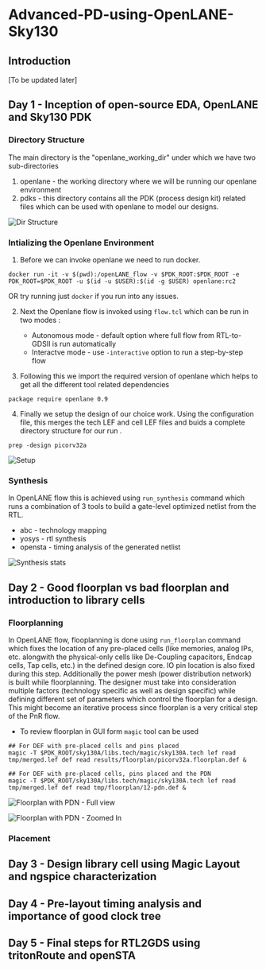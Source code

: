 # Advanced-PD-using-OpenLANE-Sky130

## Introduction
[To be updated later]

## Day 1 - Inception of open-source EDA, OpenLANE and Sky130 PDK

### Directory Structure
The main directory is the "openlane_working_dir" under which we have two sub-directories
  1. openlane - the working directory where we will be running our openlane environment
  2. pdks - this directory contains all the PDK (process design kit) related files which can be used with openlane to model our designs.

![Dir Structure](https://user-images.githubusercontent.com/32140302/183107323-3621ac9f-4c17-4fd3-b000-947dd2f24c68.jpg)

### Intializing the Openlane Environment

  1. Before we can invoke openlane we need to run docker.
```
docker run -it -v $(pwd):/openLANE_flow -v $PDK_ROOT:$PDK_ROOT -e PDK_ROOT=$PDK_ROOT -u $(id -u $USER):$(id -g $USER) openlane:rc2
```
OR try running just `docker` if you run into any issues.

  2. Next the Openlane flow is invoked using `flow.tcl` which can be run in two modes :
     * Autonomous mode - default option where full flow from RTL-to-GDSII is run automatically
     * Interactve mode - use `-interactive` option to run a step-by-step flow

  3. Following this we import the required version of openlane which helps to get all the different tool related dependencies
```
package require openlane 0.9
```

  4. Finally we setup the design of our choice work. Using the configuration file, this merges the tech LEF and cell LEF files and buids a complete directory structure for our run .
```
prep -design picorv32a
```
![Setup](https://user-images.githubusercontent.com/32140302/183119503-98feeb97-838d-48a6-8313-ef8a1cb527f8.jpg)

### Synthesis

In OpenLANE flow this is achieved using `run_synthesis` command which runs a combination of 3 tools to build a gate-level optimized netlist from the RTL. 
  * abc - technology mapping
  * yosys - rtl synthesis
  * opensta - timing analysis of the generated netlist

![Synthesis stats](https://user-images.githubusercontent.com/32140302/183127043-a95b14f3-86b0-4ecc-829e-1aedf2c41674.jpg)

## Day 2 - Good floorplan vs bad floorplan and introduction to library cells

### Floorplanning

In OpenLANE flow, flooplanning is done using `run_floorplan` command which fixes the location of any pre-placed cells (like memories, analog IPs, etc. alongwith the physical-only cells like De-Coupling capacitors, Endcap cells, Tap cells, etc.) in the defined design core. IO pin location is also fixed during this step. Additionally the power mesh (power distribution network) is built while floorplanning.
The designer must take into consideration multiple factors (technology specific as well as design specific) while defining different set of parameters which control the floorplan for a design. This might become an iterative process since floorplan is a very critical step of the PnR flow.


  * To review floorplan in GUI form `magic` tool can be used
```
## For DEF with pre-placed cells and pins placed
magic -T $PDK_ROOT/sky130A/libs.tech/magic/sky130A.tech lef read tmp/merged.lef def read results/floorplan/picorv32a.floorplan.def &

## For DEF with pre-placed cells, pins placed and the PDN
magic -T $PDK_ROOT/sky130A/libs.tech/magic/sky130A.tech lef read tmp/merged.lef def read tmp/floorplan/12-pdn.def &
```
![Floorplan with PDN - Full view](https://user-images.githubusercontent.com/32140302/183156086-79544904-9df1-4ae8-b965-0a60d3e996d3.jpg)

![Floorplan with PDN - Zoomed In](https://user-images.githubusercontent.com/32140302/183156090-185e90d5-9ace-44df-9c6d-c84b4e7a02a8.jpg)

### Placement



## Day 3 - Design library cell using Magic Layout and ngspice characterization


## Day 4 - Pre-layout timing analysis and importance of good clock tree


## Day 5 - Final steps for RTL2GDS using tritonRoute and openSTA

